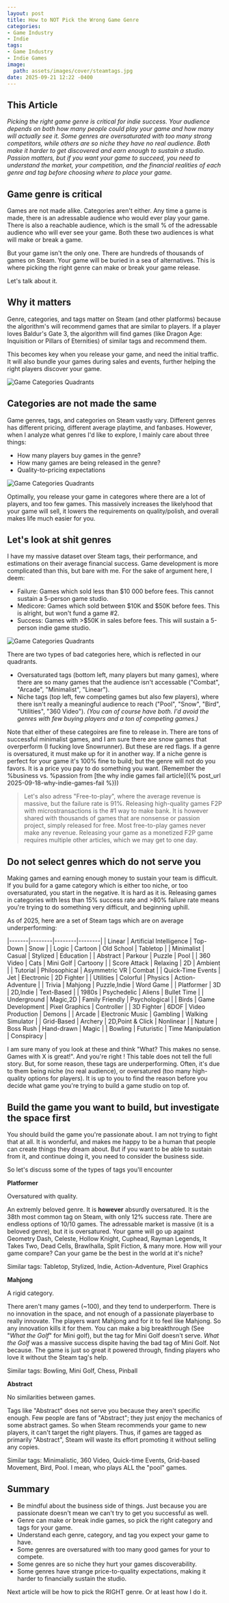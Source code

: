 ```yaml
---
layout: post
title: How to NOT Pick the Wrong Game Genre
categories:
- Game Industry
- Indie
tags:
- Game Industry
- Indie Games
image:
  path: assets/images/cover/steamtags.jpg
date: 2025-09-21 12:22 -0400
---
```

## This Article
*Picking the right game genre is critical for indie success. Your audience depends on both how many people could play your game and how many will actually see it. Some genres are oversaturated with too many strong competitors, while others are so niche they have no real audience. Both make it harder to get discovered and earn enough to sustain a studio. Passion matters, but if you want your game to succeed, you need to understand the market, your competition, and the financial realities of each genre and tag before choosing where to place your game.*

## Game genre is critical
Games are not made alike. Categories aren't either. Any time a game is made, there is an adressable audience who would ever play your game. There is also a reachable audience, which is the small % of the adressable audience who will ever see your game. Both these two audiences is what will make or break a game. 

But your game isn't the only one. There are hundreds of thousands of games on Steam. Your game will be buried in a sea of alternatives. This is where picking the right genre can make or break your game release.

Let's talk about it.

## Why it matters
Genre, categories, and tags matter on Steam (and other platforms) because the algorithm's will recommend games that are similar to players. If a player loves Baldur's Gate 3, the algorithm will find games (like Dragon Age: Inquisition or Pillars of Eternities) of similar tags and recommend them.

This becomes key when you release your game, and need the initial traffic. It will also bundle your games during sales and events, further helping the right players discover your game.

![Game Categories Quadrants](assets/images/article/2025-09-morelikethis.png)



## Categories are not made the same
Game genres, tags, and categories on Steam vastly vary. Different genres has different pricing, different average playtime, and fanbases. However, when I analyze what genres I'd like to explore, I mainly care about three things:
- How many players buy games in the genre?
- How many games are being released in the genre?
- Quality-to-pricing expectations

![Game Categories Quadrants](assets/images/article/2025-09-quadrants.png)

Optimally, you release your game in categores where there are a lot of players, and too few games. This massively increases the likelyhood that your game will sell, it lowers the requirements on quality/polish, and overall makes life much easier for you.

## Let's look at shit genres

I have my massive dataset over Steam tags, their performance, and estimations on their average financial success. Game development is more complicated than this, but bare with me. For the sake of argument here, I deem:
- Failure: Games which sold less than $10 000 before fees. This cannot sustain a 5-person game studio.
- Medicore: Games which sold between $10K and $50K before fees. This is alright, but won't fund a game #2.
- Success: Games with >$50K in sales before fees. This will sustain a 5-person indie game studio.

![Game Categories Quadrants](assets/images/article/Screenshot2025-09-21-122301.png)

There are two types of bad categories here, which is reflected in our quadrants.
- Oversaturated tags (bottom left, many players but many games), where there are so many games that the audience isn't accessable ("Combat", "Arcade", "Minimalist", "Linear"). 
- Niche tags (top left, few competing games but also few players), where there isn't really a meaningful audience to reach ("Pool", "Snow", "Bird", "Utilities", "360 Video").
*(You can of course have both. I'd avoid the genres with few buying players and a ton of competing games.)*

Note that either of these categoires are fine to release in. There are tons of successful minimalist games, and I am sure there are snow games that overperform (I fucking love Snowrunner). But these are red flags. If a genre is oversatured, it must make up for it in another way. If a niche genre is perfect for your game it's 100% fine to build; but the genre will not do you favors. It is a price you pay to do something you want. (Remember the %business vs. %passion from [the why indie games fail article]({% post_url 2025-09-18-why-indie-games-fail %}))

>Let's also adress "Free-to-play", where the average revenue is massive, but the failure rate is 91%. Releasing high-quality games F2P with microstransactions is the #1 way to make bank. It is however shared with thousands of games that are nonsense or passion project, simply released for free. Most free-to-play games never make any revenue. Releasing your game as a monetized F2P game requires multiple other articles, which we may get to one day. 

## Do not select genres which do not serve you
Making games and earning enough money to sustain your team is difficult. If you build for a game category which is either too niche, or too oversaturated, you start in the negative. It is hard as it is. Releasing games in categories with less than 15% success rate and >80% failure rate means you're trying to do something very difficult, and beginning uphill.

As of 2025, here are a set of Steam tags which are on average underperforming:

|-------|--------|--------|--------|
| Linear | Artificial Intelligence | Top-Down | Snow |
| Logic | Cartoon | Old School | Tabletop |
| Minimalist | Casual | Stylized | Education |
| Abstract | Parkour | Puzzle | Pool |
| 360 Video | Cats | Mini Golf | Cartoony |
| Score Attack | Relaxing | 2D | Ambient |
| Tutorial | Philosophical | Asymmetric VR | Combat |
| Quick-Time Events | Jet | Electronic | 2D Fighter |
| Utilities | Colorful | Physics | Action-Adventure |
| Trivia | Mahjong | Puzzle,Indie | Word Game |
| Platformer | 3D | 2D,Indie | Text-Based |
| 1980s | Psychedelic | Aliens | Bullet Time |
| Underground | Magic,2D | Family Friendly | Psychological |
| Birds | Game Development | Pixel Graphics | Controller |
| 3D Fighter | 6DOF | Video Production | Demons |
| Arcade | Electronic Music | Gambling | Walking Simulator |
| Grid-Based | Archery | 2D,Point & Click | Nonlinear |
| Nature | Boss Rush | Hand-drawn | Magic |
| Bowling | Futuristic | Time Manipulation | Conspiracy |

I am sure many of you look at these and think "What? This makes no sense. Games with X is great!". And you're right !
This table does not tell the full story. But, for some reason, these tags are underperforming. Often, it's due to them being niche (no real audience), or oversatured (too many high-quality options for players). It is up to you to find the reason before you decide what game you're trying to build a game studio on top of.



## Build the game you want to build, but investigate the space first
You should build the game you're passionate about. I am not trying to fight that at all. It is wonderful, and makes me happy to be a human that people can create things they dream about. But if you want to be able to sustain from it, and continue doing it, you need to consider the business side. 

So let's discuss some of the types of tags you'll encounter

**Platformer**

Oversatured with quality.

An extremly beloved genre. It is **however** absurdly oversatured. It is the 38th most common tag on Steam, with only 12% success rate. There are endless options of 10/10 games. The adressable market is massive (it is a beloved genre), but it is oversatured. Your game will go up against Geometry Dash, Celeste, Hollow Knight, Cuphead, Rayman Legends, It Takes Two, Dead Cells, Brawlhalla, Split Fiction, & many more. How will your game compare? Can your game be the best in the world at it's niche?

Similar tags: Tabletop, Stylized, Indie, Action-Adventure, Pixel Graphics

**Mahjong**

A rigid category.

There aren't many games (~100), and they tend to underperform. There is no innovation in the space, and not enough of a passionate playerbase to really innovate. The players want Mahjong and for it to feel like Mahjong. So any innovation kills it for them. You can make a big breakthrough (See "*What the Golf*" for Mini golf), but the tag for Mini Golf doesn't serve. *What the Golf* was a massive success dispite having the bad tag of Mini Golf. Not because. The game is just so great it powered through, finding players who love it without the Steam tag's help.

Similar tags: Bowling, Mini Golf, Chess, Pinball

**Abstract**

No similarities between games.

Tags like "Abstract" does not serve you because they aren't specific enough. Few people are fans of "Abstract"; they just enjoy the mechanics of some abstract games. So when Steam recommends your game to new players, it can't target the right players.
Thus, if games are tagged as primarily "Abstract", Steam will waste its effort promoting it without selling any copies. 

Similar tags: Minimalistic, 360 Video, Quick-time Events, Grid-based Movement, Bird, Pool.
I mean, who plays ALL the "pool" games.


## Summary
- Be mindful about the business side of things. Just because you are passionate doesn't mean we can't try to get you successful as well.
- Genre can make or break indie games, so pick the right category and tags for your game.
- Understand each genre, category, and tag you expect your game to have.
- Some genres are oversatured with too many good games for your to compete.
- Some genres are so niche they hurt your games discoverability.
- Some genres have strange price-to-quality expectations, making it harder to financially sustain the studio.

Next article will be how to pick the RIGHT genre. Or at least how I do it.